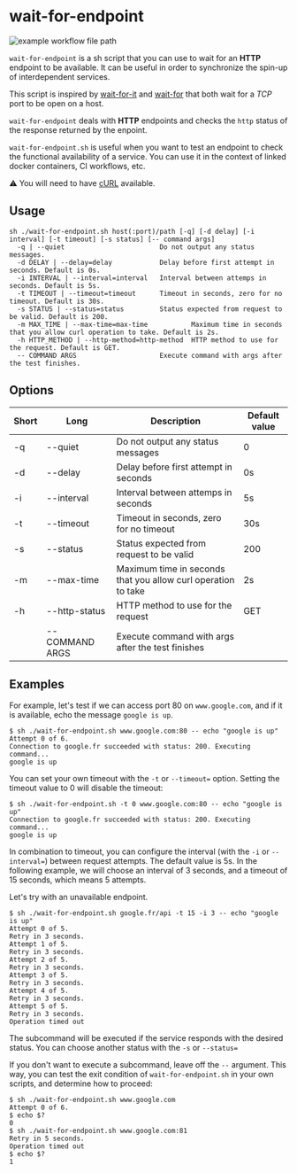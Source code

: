 # wait-for-endpoint

![example workflow file path](https://github.com/ytvnr/wait-for-endpoint/workflows/Sh%20analysis/badge.svg)

`wait-for-endpoint` is a sh script that you can use to wait for an **HTTP** endpoint to be available.
It can be useful in order to synchronize the spin-up of interdependent services.

This script is inspired by [wait-for-it](https://github.com/vishnubob/wait-for-it) and [wait-for](https://github.com/eficode/wait-for) that both wait for a _TCP_ port to be open on a host.

`wait-for-endpoint` deals with **HTTP** endpoints and checks the `http` status of the response returned by the enpoint.

`wait-for-endpoint.sh` is useful when you want to test an endpoint to check the functional availability of a service.
You can use it in the context of linked docker containers, CI workflows, etc.

⚠️ You will need to have [cURL](https://github.com/curl/curl) available.

## Usage

```text
sh ./wait-for-endpoint.sh host(:port)/path [-q] [-d delay] [-i interval] [-t timeout] [-s status] [-- command args]
  -q | --quiet                        Do not output any status messages.
  -d DELAY | --delay=delay            Delay before first attempt in seconds. Default is 0s.
  -i INTERVAL | --interval=interval   Interval between attemps in seconds. Default is 5s.
  -t TIMEOUT | --timeout=timeout      Timeout in seconds, zero for no timeout. Default is 30s.
  -s STATUS | --status=status         Status expected from request to be valid. Default is 200.
  -m MAX_TIME | --max-time=max-time           Maximum time in seconds that you allow curl operation to take. Default is 2s.
  -h HTTP_METHOD | --http-method=http-method  HTTP method to use for the request. Default is GET.
  -- COMMAND ARGS                     Execute command with args after the test finishes.
```

## Options

| Short 	| Long       	        | Description   	                                            | Default value 	|
|-------	|------------	        |---------------	                                            |---------------	|
| -q    	| --quiet    	        | Do not output any status messages 	                        | 0             	|
| -d    	| --delay    	        | Delay before first attempt in seconds                         | 0s               	|
| -i      	| --interval            | Interval between attemps in seconds                           | 5s              	|
| -t      	| --timeout             | Timeout in seconds, zero for no timeout                       | 30s              	|
| -s      	| --status              | Status expected from request to be valid                      | 200              	|
| -m      	| --max-time            | Maximum time in seconds that you allow curl operation to take | 2s              	|
| -h      	| --http-status         | HTTP method to use for the request                            | GET              	|
|       	| -- COMMAND ARGS       | Execute command with args after the test finishes             |               	|

## Examples

For example, let's test if we can access port 80 on `www.google.com`,
and if it is available, echo the message `google is up`.

```text
$ sh ./wait-for-endpoint.sh www.google.com:80 -- echo "google is up"
Attempt 0 of 6.
Connection to google.fr succeeded with status: 200. Executing command...
google is up
```

You can set your own timeout with the `-t` or `--timeout=` option.  Setting
the timeout value to 0 will disable the timeout:

```text
$ sh ./wait-for-endpoint.sh -t 0 www.google.com:80 -- echo "google is up"
Connection to google.fr succeeded with status: 200. Executing command...
google is up
```

In combination to timeout, you can configure the interval (with the `-i` or `--interval=`) between request attempts. The default value is 5s.
In the following example, we will choose an interval of 3 seconds, and a timeout of 15 seconds, which means 5 attempts.

Let's try with an unavailable endpoint.

```text
$ sh ./wait-for-endpoint.sh google.fr/api -t 15 -i 3 -- echo "google is up"
Attempt 0 of 5.
Retry in 3 seconds.
Attempt 1 of 5.
Retry in 3 seconds.
Attempt 2 of 5.
Retry in 3 seconds.
Attempt 3 of 5.
Retry in 3 seconds.
Attempt 4 of 5.
Retry in 3 seconds.
Attempt 5 of 5.
Retry in 3 seconds.
Operation timed out
```

The subcommand will be executed if the service responds with the desired status. You can choose another status with the `-s` or `--status=`

If you don't want to execute a subcommand, leave off the `--` argument.  This
way, you can test the exit condition of `wait-for-endpoint.sh` in your own scripts,
and determine how to proceed:

```text
$ sh ./wait-for-endpoint.sh www.google.com
Attempt 0 of 6.
$ echo $?
0
$ sh ./wait-for-endpoint.sh www.google.com:81
Retry in 5 seconds.
Operation timed out
$ echo $?
1
```
